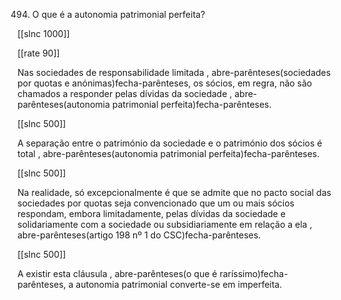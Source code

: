 494. O que  é a autonomia  patrimonial  perfeita?

[[slnc 1000]]

[[rate 90]]

Nas sociedades de responsabilidade  limitada  , abre-parênteses(sociedades por quotas e anónimas)fecha-parênteses, os sócios,  em  regra,  não  são  chamados  a  responder  pelas  dívidas  da  sociedade , abre-parênteses(autonomia  patrimonial  perfeita)fecha-parênteses.

[[slnc 500]]

A separação entre  o património  da sociedade  e o património  dos  sócios é total , abre-parênteses(autonomia  patrimonial  perfeita)fecha-parênteses.

[[slnc 500]]

Na  realidade,  só excepcionalmente  é  que  se  admite  que  no  pacto  social  das  sociedades  por  quotas  seja convencionado  que  um  ou  mais  sócios respondam,  embora  limitadamente,  pelas  dívidas  da sociedade e solidariamente  com a sociedade ou subsidiariamente  em relação a ela , abre-parênteses(artigo 198 nº  1 do CSC)fecha-parênteses.

[[slnc 500]]

A existir  esta cláusula  , abre-parênteses(o que  é raríssimo)fecha-parênteses,  a autonomia  patrimonial  converte-se em  imperfeita.
